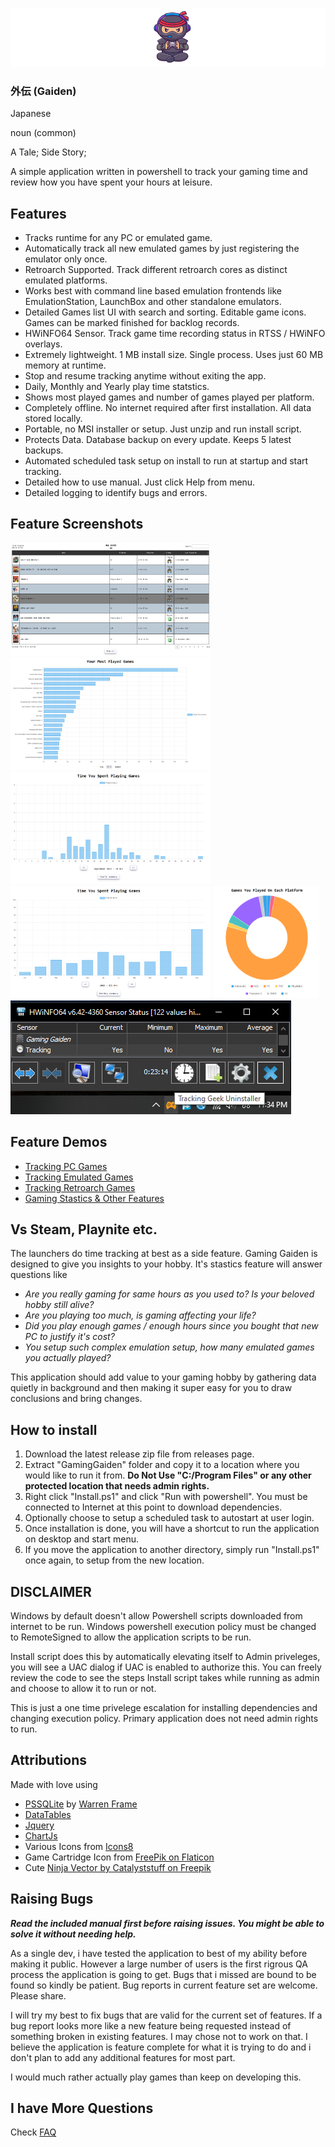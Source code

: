 
![Gaming Gaiden](./readme-files/GamingGaidenBanner.png)



### 外伝 (Gaiden)

Japanese

noun (common)

A Tale; Side Story;

A simple application written in powershell to track your gaming time and review how you have spent your hours at leisure. 

## Features
- Tracks runtime for any PC or emulated game.
- Automatically track all new emulated games by just registering the emulator only once.
- Retroarch Supported. Track different retroarch cores as distinct emulated platforms.
- Works best with command line based emulation frontends like EmulationStation, LaunchBox and other standalone emulators. 
- Detailed Games list UI with search and sorting. Editable game icons. Games can be marked finished for backlog records.
- HWiNFO64 Sensor. Track game time recording status in RTSS / HWiNFO overlays.
- Extremely lightweight. 1 MB install size. Single process. Uses just 60 MB memory at runtime.
- Stop and resume tracking anytime without exiting the app.
- Daily, Monthly and Yearly play time statstics.
- Shows most played games and number of games played per platform.
- Completely offline. No internet required after first installation. All data stored locally.
- Portable, no MSI installer or setup. Just unzip and run install script.
- Protects Data. Database backup on every update. Keeps 5 latest backups. 
- Automated scheduled task setup on install to run at startup and start tracking.
- Detailed how to use manual. Just click Help from menu.
- Detailed logging to identify bugs and errors.

## Feature Screenshots
<img src="./readme-files/GamesList.png" width="320" height="180"> <img src="./readme-files/MostPlayedGames.png" width="320" height="180"> 
<img src="./readme-files/TimeSpentGamingMonthly.png" width="320" height="180"> <img src="./readme-files/TimeSpentGamingYearly.png" width="320" height="180"> 
<img src="./readme-files/GamesPlayedPerPlatform.png" width="170" height="180"> <img src="./readme-files/HWiNFOSensor.png">

## Feature Demos
- [Tracking PC Games](https://youtu.be/QHVJvWrDWC4)
- [Tracking Emulated Games](https://youtu.be/ltRJVeOxr1s)
- [Tracking Retroarch Games](https://youtu.be/RvE6_fYAiRM)
- [Gaming Stastics & Other Features](https://youtu.be/gIqdKGoQDGM)

## Vs Steam, Playnite etc.
The launchers do time tracking at best as a side feature. Gaming Gaiden is designed to give you insights to your hobby. It's stastics feature will answer questions like 
- *Are you really gaming for same hours as you used to? Is your beloved hobby still alive?*
- *Are you playing too much, is gaming affecting your life?*
- *Did you play enough games / enough hours since you bought that new PC to justify it's cost?*
- *You setup such complex emulation setup, how many emulated games you actually played?*

This application should add value to your gaming hobby by gathering data quietly in background and then making it super easy for you to draw conclusions and bring changes.

## How to install
1. Download the latest release zip file from releases page.
2. Extract "GamingGaiden" folder and copy it to a location where you would like to run it from. **Do Not Use "C:/Program Files" or any other protected location that needs admin rights.**
3. Right click "Install.ps1" and click "Run with powershell". You must be connected to Internet at this point to download dependencies.
4. Optionally choose to setup a scheduled task to autostart at user login.
5. Once installation is done, you will have a shortcut to run the application on desktop and start menu.
6. If you move the application to another directory, simply run "Install.ps1" once again, to setup from the new location.

## DISCLAIMER
Windows by default doesn't allow Powershell scripts downloaded from internet to be run. Windows powershell execution policy must be changed to RemoteSigned to allow the application scripts to be run.

Install script does this by automatically elevating itself to Admin priveleges, you will see a UAC dialog if UAC is enabled to authorize this. You can freely review the code to see the steps Install script takes while running as admin and choose to allow it to run or not.

This is just a one time privelege escalation for installing dependencies and changing execution policy. Primary application does not need admin rights to run.

## Attributions

Made with love using 

- [PSSQLite](https://www.powershellgallery.com/packages/PSSQLite) by [Warren Frame](https://github.com/RamblingCookieMonster)
- [DataTables](https://datatables.net/)
- [Jquery](https://jquery.com/)
- [ChartJs](https://www.chartjs.org/)
- Various Icons from [Icons8](https://icons8.com)
- Game Cartridge Icon from [FreePik on Flaticon](https://www.flaticon.com/free-icons/game-cartridge)
- Cute [Ninja Vector by Catalyststuff on Freepik](https://www.freepik.com/free-vector/cute-ninja-gaming-cartoon-vector-icon-illustration-people-technology-icon-concept-isolated-flat_42903434.htm)

## Raising Bugs

***Read the included manual first before raising issues. You might be able to solve it without needing help.***

As a single dev, i have tested the application to best of my ability before making it public. However a large number of users is the first rigrous QA process the application is going to get. Bugs that i missed are bound to be found so kindly be patient. Bug reports in current feature set are welcome. Please share.

I will try my best to fix bugs that are valid for the current set of features. If a bug report looks more like a new feature being requested instead of something broken in existing features. I may chose not to work on that. I believe the application is feature complete for what it is trying to do and i don't plan to add any additional features for most part.

I would much rather actually play games than keep on developing this.

## I have More Questions
Check [FAQ](./readme-files/FAQ.md)
